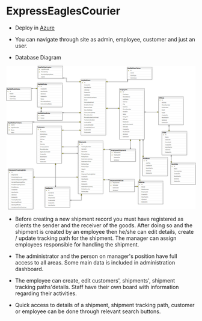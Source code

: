 # ExpressEaglesCourier


- Deploy in [Azure](https://expresseaglescourierweb20221219115043.azurewebsites.net/)

- You can navigate through site as admin, employee, customer and just an user.

- Database Diagram

![Diagram](DatabaseDiagram.png)

- Before creating a new shipment record you must have registered as clients the sender and the receiver of the goods. After doing so and the shipment is created by an employee then he/she can edit details, create / update tracking path for the shipment. The manager can assign employees responsible for handling the shipment.

- The administrator and the person on manager's position have full access to all areas. Some main data is included in administration dashboard.

- The employee can create, edit customers', shipments', shipment tracking paths'details. Staff have their own board with information regarding their activities.

- Quick access to details of a shipment, shipment tracking path, customer or employee can be done through relevant search buttons. 














